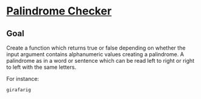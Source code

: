 # [Palindrome Checker](https://www.freecodecamp.org/learn/javascript-algorithms-and-data-structures/javascript-algorithms-and-data-structures-projects/palindrome-checker)

## Goal

Create a function which returns true or false depending on whether the input argument contains alphanumeric values creating a palindrome. A palindrome as in a word or sentence which can be read left to right or right to left with the same letters.

For instance:

```pseudo
girafarig
```

